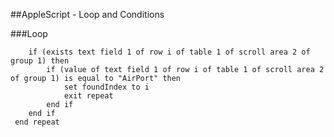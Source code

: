 
##AppleScript - Loop and Conditions

###Loop
```macos
 	if (exists text field 1 of row i of table 1 of scroll area 2 of group 1) then
 		if (value of text field 1 of row i of table 1 of scroll area 2 of group 1) is equal to "AirPort" then
 			set foundIndex to i
 			exit repeat
 		end if
 	end if
 end repeat
 ```


